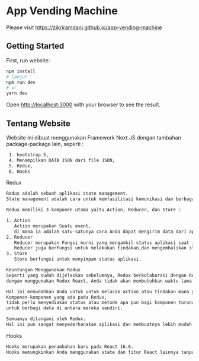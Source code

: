 # App Vending Machine

Please visit <https://zikriramdani.github.io/app-vending-machine>

## Getting Started

First, run website:

```bash
npm install
# lanjut
npm run dev
# or
yarn dev
```

Open [http://localhost:3000](http://localhost:3000) with your browser to see the result.

## Tentang Website

Website ini dibuat menggunakan Framework Next JS dengan tambahan package-package lain, seperti :

```bash
 1. bootstrap 5,
 4. Menampilkan DATA JSON dari file JSON,
 5. Redux,
 6. Hooks
```

Redux

```bash
Redux adalah sebuah aplikasi state management.
State management adalah cara untuk memfasilitasi komunikasi dan berbagai data lintas komponen.

Redux memiliki 3 komponen utama yaitu Action, Reducer, dan Store :

1. Action
   Action merupakan Suatu event,
   di mana ia adalah satu-satunya cara Anda dapat mengirim data dari aplikasi Anda ke Redux Store.
2. Reducer
   Reducer merupakan Fungsi murni yang mengambil status aplikasi saat ini.
   Reducer juga berfungsi untuk melakukan tindakan,dan mengembalikan status baru (new state).
3. Store
   Store berfungsi untuk menyimpan status aplikasi.

Keuntungan Menggunakan Redux
Seperti yang sudah dijelaskan sebelumnya, Redux berkolaborasi dengan React,
dengan menggunakan Redux React, Anda tidak akan membutuhkan waktu lama untuk meningkatkan state.

Hal ini memudahkan Anda untuk untuk melacak action atau tindakan mana yang menyebabkan perubahan.
Komponen-komponen yang ada pada Redux,
tidak perlu menyediakan status atau metode apa pun bagi komponen turunannya
untuk berbagi data di antara mereka sendiri.

Semuanya ditangani oleh Redux.
Hal ini pun sangat menyederhanakan aplikasi dan membuatnya lebih mudah untuk dipelihara.

```

Hooks

```bash
Hooks merupakan penambahan baru pada React 16.8.
Hooks memungkinkan Anda menggunakan state dan fitur React lainnya tanpa membuat sebuah kelas.
```
